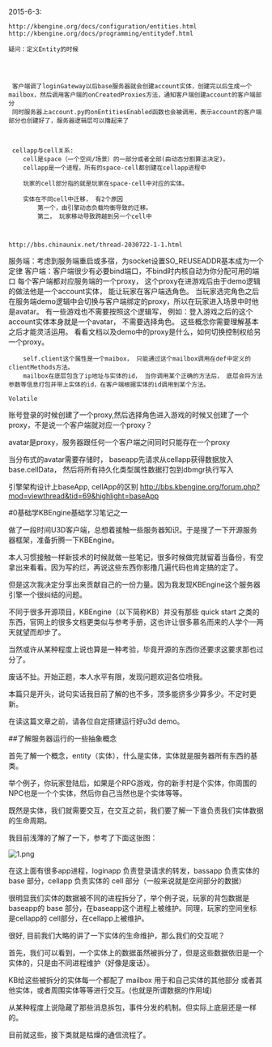 2015-6-3:

	http://kbengine.org/docs/configuration/entities.html
	http://kbengine.org/docs/programming/entitydef.html

	疑问：定义Entity的时候




	 客户端调了loginGateway以后base服务器就会创建account实体，创建完以后生成一个mailbox，然后调用客户端的onCreatedProxies方法，通知客户端创建account的客户端部分
	 同时服务器上account.py的onEntitiesEnabled函数也会被调用，表示account的客户端部分也创建好了，服务器逻辑层可以撸起来了



	 cellapp与cell关系:
	 	cell是space（一个空间/场景）的一部分或者全部(由动态分割算法决定)。
	 	cellapp是一个进程，所有的space-cell都创建在cellapp进程中

	 	玩家的cell部分指的就是玩家在space-cell中对应的实体。

	 	实体在不同cell中迁移， 有2个原因
			第一个，由引擎动态负载均衡导致的迁移。
			第二， 玩家移动导致跨越到另一个cell中



	http://bbs.chinaunix.net/thread-2030722-1-1.html
服务端：考虑到服务端重启或多宿，为socket设置SO_REUSEADDR基本成为一个定律
客户端：客户端很少有必要bind端口，不bind时内核自动为你分配可用的端口
		每个客户端都对应服务端的一个proxy， 这个proxy在进游戏后由于demo逻辑的做法他是一个account实体， 能让玩家在客户端选角色。 当玩家选完角色之后在服务端demo逻辑中会切换与客户端绑定的proxy，所以在玩家进入场景中时他是avatar。
		有一些游戏也不需要按照这个逻辑写， 例如：登入游戏之后的这个account实体本身就是一个avatar， 不需要选择角色。
		这些概念你需要理解基本之后才能灵活运用。 看看文档以及demo中的proxy是什么，如何切换控制权给另一个proxy。

		self.client这个属性是一个maibox， 只能通过这个mailbox调用在def中定义的clientMethods方法。
		mailbox在底层包含了ip地址与实体的id， 当你调用某个正确的方法后， 底层会将方法参数等信息打包并带上实体的id，在客户端根据实体的id调用到某个方法。

	Volatile

账号登录的时候创建了一个proxy,然后选择角色进入游戏的时候又创建了一个proxy，不是说一个客户端就对应一个proxy？

avatar是proxy，服务器跟任何一个客户端之间同时只能存在一个proxy



当分布式的avatar需要存储时， baseapp先请求从cellapp获得数据放入base.cellData， 然后将所有持久化类型属性数据打包到dbmgr执行写入


引擎架构设计上baseApp, cellApp的区别
http://bbs.kbengine.org/forum.php?mod=viewthread&tid=69&highlight=baseApp


#0基础学KBEngine基础学习笔记之一

做了一段时间U3D客户端，总想着接触一些服务器知识。于是搜了一下开源服务器框架，准备折腾一下KBEngine。

本人习惯接触一样新技术的时候就做一些笔记，很多时候做完就留着当备份，有空拿出来看看。因为写的烂，再说这些东西你影撸几遍代码也肯定搞的定了。

但是这次我决定分享出来贡献自己的一份力量。因为我发现KBEngine这个服务器引擎一个很纠结的问题。

不同于很多开源项目，KBEngine（以下简称KB）并没有那些 quick start 之类的东西，官网上的很多文档更类似与参考手册，这也许让很多慕名而来的人学个一两天就望而却步了。

当然或许从某种程度上说也算是一种考验，毕竟开源的东西你还要求这要求那也过分了。

废话不扯。开始正题，本人水平有限，发现问题欢迎各位喷我。

本篇只是开头，说句实话我目前了解的也不多，顶多能挤多少算多少。不定时更新。

在读这篇文章之前，请各位自定搭建运行好u3d demo。


##了解服务器运行的一些抽象概念

首先了解一个概念，entity（实体），什么是实体，实体就是服务器所有东西的基类。

举个例子，你玩家登陆后，如果是个RPG游戏，你的新手村是个实体，你周围的NPC也是一个个实体，然后你自己当然也是个实体等等。

既然是实体，我们就需要交互，在交互之前，我们要了解一下谁负责我们实体数据的生命周期。

我目前浅薄的了解了一下，参考了下面这张图：

![1.png](D:/KBEngine-LearnNote/Notes/Pics/1.png)

在这上面有很多app进程，loginapp 负责登录请求的转发，bassapp 负责实体的 base 部分，cellapp 负责实体的 cell 部分（一般来说就是空间部分的数据）

很明显我们实体的数据被不同的进程拆分了，举个例子说，玩家的背包数据是baseapp的 base 部分，在baseapp这个进程上被维护。同理，玩家的空间坐标是cellapp的 cell部分，在cellapp上被维护。

很好, 目前我们大略的讲了一下实体的生命维护，那么我们的交互呢？

首先，我们可以看到，一个实体上的数据虽然被拆分了，但是这些数据依旧是一个实体的，只是由不同进程维护（好像是废话）。

KB给这些被拆分的实体每一个都配了 mailbox 用于和自己实体的其他部分 或者其他实体，或者周围实体等等进行交互。(也就是所谓数据的作用域)

从某种程度上说隐藏了那些消息拆包，事件分发的机制。但实际上底层还是一样的。

目前就这些，接下类就是枯燥的通信流程了。




